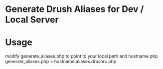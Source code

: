 Generate Drush Aliases for Dev / Local Server
=====

Usage
=====
modify generate_aliases.php to point to your local path and hostname
php generate_aliases.php > hostname.aliases.drushrc.php
